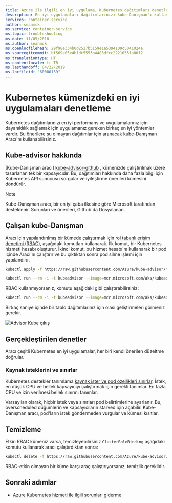 ```yaml
---
title: Azure ile ilgili en iyi uygulama, Kubernetes dağıtımları denetlemek
description: En iyi uygulamaları dağıtımlarınızı kube-Danışman'ı kullanarak Azure Kubernetes hizmeti uygulaması için denetlenecek hakkında bilgi edinin
services: container-service
author: seanmck
ms.service: container-service
ms.topic: troubleshooting
ms.date: 11/05/2018
ms.author: seanmck
ms.openlocfilehash: 29f98e334b0d2527b5159e1a5394109c5041024a
ms.sourcegitcommit: bf509e05e4b1dc5553b4483dfcc2221055fa80f2
ms.translationtype: HT
ms.contentlocale: tr-TR
ms.lasthandoff: 04/22/2019
ms.locfileid: "60000139"
---
```

# <a name="checking-for-kubernetes-best-practices-in-your-cluster"></a>Kubernetes kümenizdeki en iyi uygulamaları denetleme

Kubernetes dağıtımlarınızı en iyi performans ve uygulamalarınız için dayanıklılık sağlamak için uygulamanız gereken birkaç en iyi yöntemler vardır. Bu önerilere şu olmayan dağıtımlar için aranacak kube-Danışman Aracı'nı kullanabilirsiniz.

## <a name="about-kube-advisor"></a>Kube-advisor hakkında

[Kube-Danışman aracı] [ kube-advisor-github] , kümenizde çalıştırılmak üzere tasarlanan tek bir kapsayıcıdır. Bu, dağıtımları hakkında daha fazla bilgi için Kubernetes API sunucusu sorgular ve iyileştirme önerileri kümesini döndürür.

> [!NOTE]
> Kube-Danışman aracı, bir en iyi çaba ilkesine göre Microsoft tarafından desteklenir. Sorunları ve önerileri, Github'da Dosyalanan.

## <a name="running-kube-advisor"></a>Çalışan kube-Danışman

Aracı için yapılandırılmış bir kümede çalıştırmak için [rol tabanlı erişim denetimi (RBAC)](azure-ad-integration.md), aşağıdaki komutları kullanarak. İlk komut, bir Kubernetes hizmeti hesabı oluşturur. İkinci komut, bu hizmet hesabı'nı kullanarak bir pod içinde Aracı'nı çalıştırır ve bu çıktıktan sonra pod silme işlemi için yapılandırır. 

```bash
kubectl apply -f https://raw.githubusercontent.com/Azure/kube-advisor/master/sa.yaml

kubectl run --rm -i -t kubeadvisor --image=mcr.microsoft.com/aks/kubeadvisor --restart=Never --overrides="{ \"apiVersion\": \"v1\", \"spec\": { \"serviceAccountName\": \"kube-advisor\" } }"
```

RBAC kullanmıyorsanız, komutu aşağıdaki gibi çalıştırabilirsiniz:

```bash
kubectl run --rm -i -t kubeadvisor --image=mcr.microsoft.com/aks/kubeadvisor --restart=Never
```

Birkaç saniye içinde bir tablo dağıtımlarınız için olası geliştirmeleri görmeniz gerekir.

![Advisor Kube çıkış](media/kube-advisor-tool/kube-advisor-output.png)

## <a name="checks-performed"></a>Gerçekleştirilen denetler

Aracı çeşitli Kubernetes en iyi uygulamalar, her biri kendi önerilen düzeltme doğrular.

### <a name="resource-requests-and-limits"></a>Kaynak isteklerini ve sınırlar

Kubernetes destekler tanımlama [kaynak ister ve pod özellikleri sınırlar][kube-cpumem]. İstek, en düşük CPU ve bellek kapsayıcıyı çalıştırmak için gerekli tanımlar. En fazla CPU ve izin verilmesi bellek sınırını tanımlar.

Varsayılan olarak, hiçbir istek veya sınırları pod belirtimlerine ayarlanır. Bu, overscheduled düğümlerin ve kapsayıcıların starved için açabilir. Kube-Danışman aracı, pod'ların istek göndermeden vurgular ve kümesi kısıtlar.

## <a name="cleaning-up"></a>Temizleme

Etkin RBAC kümeniz varsa, temizleyebilirsiniz `ClusterRoleBinding` aşağıdaki komutu kullanarak aracı çalıştırdıktan sonra:

```bash
kubectl delete -f https://raw.githubusercontent.com/Azure/kube-advisor/master/sa.yaml
```

RBAC-etkin olmayan bir küme karşı araç çalıştırıyorsanız, temizlik gereklidir.

## <a name="next-steps"></a>Sonraki adımlar

- [Azure Kubernetes hizmeti ile ilgili sorunları giderme](troubleshooting.md)

<!-- RESOURCES -->

[kube-cpumem]: https://github.com/Azure/azure-quickstart-templates
[kube-advisor-github]: https://github.com/azure/kube-advisor